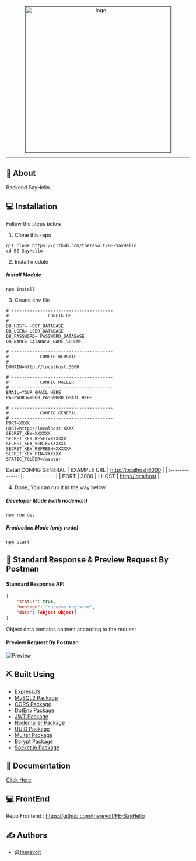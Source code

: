 <p align="center">
  <a href="" rel="noopener">
 <img width=400px src="https://i.ibb.co/k9mXPSQ/Blue-Bold-Connected-Letter-C-Logo.png" alt="logo"></a>
</p>

---

## 🧐 About
Backend SayHello

## 💻 Installation

Follow the steps below

1. Clone this repo
```
git clone https://github.com/therevolt/BE-SayHello
cd BE-SayHello
```

2. Install module
##### Install Module
```
npm install
```

3. Create env file
```
# ---------------------------------------
#               CONFIG DB
# ---------------------------------------
DB_HOST= HOST_DATABASE
DB_USER= USER_DATABASE
DB_PASSWORD= PASSWORD_DATABASE
DB_NAME= DATABASE_NAME_SCHEME

# ---------------------------------------
#            CONFIG WEBSITE
# ---------------------------------------
DOMAIN=http://localhost:3000

# ---------------------------------------
#            CONFIG MAILER
# ---------------------------------------
EMAIL=YOUR_GMAIL_HERE
PASSWORD=YOUR_PASSWORD_GMAIL_HERE

# ---------------------------------------
#            CONFIG GENERAL
# ---------------------------------------
PORT=XXXX
HOST=http://localhost:XXXX
SECRET_KEY=XXXXXX
SECRET_KEY_RESET=XXXXXX
SECRET_KEY_VERIF=XXXXXX
SECRET_KEY_REFRESH=XXXXXX
SECRET_KEY_PIN=XXXXXX
STATIC_FOLDER=/avatar
```
Detail CONFIG GENERAL
| EXAMPLE URL | [http://localhost:6000]() |
| :-------------: |:-------------:|
| PORT | 3000 |
| HOST | [http://localhost]() |

4. Done, You can run it in the way below
##### Developer Mode (with nodemon)
```
npm run dev
```
##### Production Mode (only node)
```
npm start
```

## 🔖 Standard Response & Preview Request By Postman
#### Standard Response API
```json
{
    "status": true,
    "message": "success register",
    "data": [object Object]
}
```
Object data contains content according to the request

#### Preview Request By Postman
![Preview](https://i.ibb.co/McdR01S/sample.png)

## ⛏️ Built Using

- [ExpressJS](https://expressjs.com)
- [MySQL2 Package](https://www.npmjs.com/package/mysql2)
- [CORS Package](https://www.npmjs.com/package/cors)
- [DotEnv Package](https://www.npmjs.com/package/dotenv)
- [JWT Package](https://www.npmjs.com/package/jsonwebtoken)
- [Nodemailer Package](https://www.npmjs.com/package/nodemailer)
- [UUID Package](https://www.npmjs.com/package/uuid)
- [Multer Package](https://www.npmjs.com/package/multer)
- [Bcrypt Package](https://www.npmjs.com/package/bcrypt)
- [Socket.io Package](https://www.npmjs.com/package/socket.io)

## 💭 Documentation

[Click Here](https://documenter.getpostman.com/view/10780576/TzCHAV8d)

## 💻 FrontEnd

Repo Frontend : https://github.com/therevolt/FE-SayHello

## ✍️ Authors

- [@therevolt](https://github.com/therevolt)
